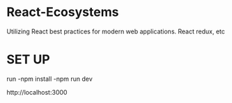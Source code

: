 # React-Ecosystems
Utilizing React best practices for modern web applications.
React redux, etc

# SET UP

run -npm install
    -npm run dev
    
http://localhost:3000
